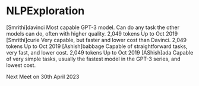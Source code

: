 # NLPExploration

[Smrithi]davinci	Most capable GPT-3 model. Can do any task the other models can do, often with higher quality.	2,049 tokens	Up to Oct 2019
[Smrithi]curie	Very capable, but faster and lower cost than Davinci.	2,049 tokens	Up to Oct 2019
[Ashish]babbage	Capable of straightforward tasks, very fast, and lower cost.	2,049 tokens	Up to Oct 2019
[AShish]ada	Capable of very simple tasks, usually the fastest model in the GPT-3 series, and lowest cost.

Next Meet on 30th April 2023
